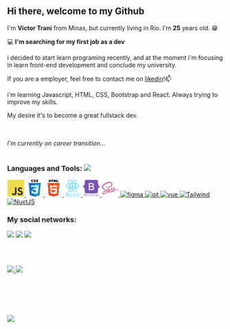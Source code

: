  <h2>Hi there, welcome to my Github</h2>


I'm **Victor Trani** from Minas, but currently living in Rio. I'm **25** years old.  😁

💻 **I'm searching for my first job as a dev**

i decided to start learn programing recently, and at the moment i'm focusing in learn front-end development and conclude my university.

If you are a employer, feel free to contact me on [likedin](https://www.linkedin.com/in/victor-martins-t/)!📫

i'm learning Javascript, HTML, CSS, Bootstrap and React. Always trying to improve my skills.

My desire it's to become a great fullstack dev.


<br></br>
*I’m currently on career transition...*
<br></br>

<h3 align="left">Languages and Tools: <img src="https://raw.githubusercontent.com/npentrel/octoclippy2/master/gifs/ears.gif" width="30"></h3>
<p align="left"> 
<a href="https://developer.mozilla.org/en-US/docs/Web/JavaScript" target="_blank"> <img src="https://raw.githubusercontent.com/devicons/devicon/master/icons/javascript/javascript-original.svg" alt="javascript" width="40" height="40"/> </a>	
<a href="https://www.w3schools.com/css/" target="_blank"> <img src="https://raw.githubusercontent.com/devicons/devicon/master/icons/css3/css3-original-wordmark.svg" alt="css3" width="40" height="40"/> </a>
<a href="https://www.w3.org/html/" target="_blank"> <img src="https://raw.githubusercontent.com/devicons/devicon/master/icons/html5/html5-original-wordmark.svg" alt="html5" width="40" height="40"/> </a> 
<a href="https://reactjs.org/" target="_blank"> <img src="https://raw.githubusercontent.com/devicons/devicon/master/icons/react/react-original-wordmark.svg" alt="react" width="40" height="40"/> </a>
<a href="https://getbootstrap.com" target="_blank"> <img src="https://raw.githubusercontent.com/devicons/devicon/master/icons/bootstrap/bootstrap-plain-wordmark.svg" alt="bootstrap" width="40" height="40"/> </a> 
<a href="https://sass-lang.com" target="_blank"> <img src="https://raw.githubusercontent.com/devicons/devicon/master/icons/sass/sass-original.svg" alt="sass" width="40" height="40"/> </a> 
<a href="https://www.figma.com/" target="_blank"> <img src="https://www.vectorlogo.zone/logos/figma/figma-icon.svg" alt="figma" width="40" height="40"/> </a>
<a href="https://git-scm.com/" target="_blank"> <img src="https://www.vectorlogo.zone/logos/git-scm/git-scm-icon.svg" alt="git" width="40" height="40"/> </a>  <a href="https://vuejs.org/" target="_blank"> <img src="https://www.vectorlogo.zone/logos/vuejs/vuejs-icon.svg" alt="vue" width="40" height="40"/> </a>
 <a href="https://tailwindcss.com/" target="_blank"> <img src="https://www.vectorlogo.zone/logos/tailwindcss/tailwindcss-icon.svg" alt="Tailwind" width="40" height="40"/> </a> 
 <a href="https://nuxtjs.org/" target="_blank"> <img src="https://www.vectorlogo.zone/logos/nuxtjs/nuxtjs-icon.svg" alt="NuxtJS" width="40" height="40"/> </a> 
</p>

<h3 align="left">My social networks:</h3>
<div>  
  <a href="https://www.linkedin.com/in/victor-martins-t/" target="_blank"><img src="https://img.shields.io/badge/-LinkedIn-%230077B5?style=for-the-badge&logo=linkedin&logoColor=white" target="_blank"></a> 
 <a href = "mailto:victor.trani1@gmail.com"><img src="https://img.shields.io/badge/Gmail-D14836?style=for-the-badge&logo=gmail&logoColor=white" target="_blank"></a>
 <a href = "https://wa.me/5521987638760"><img src="https://img.shields.io/badge/WhatsApp-25D366?style=for-the-badge&logo=whatsapp&logoColor=white" target="_blank"></a>
 
 </div>

<br></br>

<div>
  <a href="https://github.com/A-uvic">
  <img height="180em" src="https://github-readme-stats.vercel.app/api?username=A-uvic&show_icons=true&theme=dark&include_all_commits=true&count_private=true"/>
  <img height="180em" src="https://github-readme-stats.vercel.app/api/top-langs/?username=A-uvic&layout=compact&langs_count=7&theme=dark"/>
</div>

<br></br>
<br></br>

![](https://komarev.com/ghpvc/?username=your-github-A-uvic&color=ff69b4&style=flat&label=visitors)
